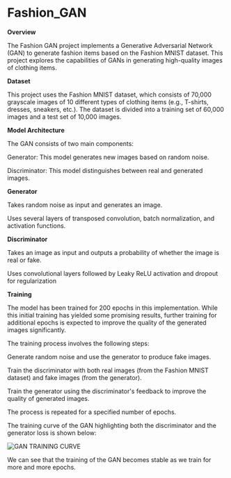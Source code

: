 # Fashion_GAN

**Overview**

The Fashion GAN project implements a Generative Adversarial Network (GAN) to generate fashion items based on the Fashion MNIST dataset. This project explores the capabilities of GANs in generating high-quality images of clothing items.

**Dataset**

This project uses the Fashion MNIST dataset, which consists of 70,000 grayscale images of 10 different types of clothing items (e.g., T-shirts, dresses, sneakers, etc.). The dataset is divided into a training set of 60,000 images and a test set of 10,000 images.


**Model Architecture**

The GAN consists of two main components:

Generator: This model generates new images based on random noise.

Discriminator: This model distinguishes between real and generated images.

**Generator**

Takes random noise as input and generates an image.

Uses several layers of transposed convolution, batch normalization, and activation functions.

**Discriminator**

Takes an image as input and outputs a probability of whether the image is real or fake.

Uses convolutional layers followed by Leaky ReLU activation and dropout for regularization

**Training**

The model has been trained for 200 epochs in this implementation. While this initial training has yielded some promising results, further training for additional epochs is expected to improve the quality of the generated images significantly.

The training process involves the following steps:

Generate random noise and use the generator to produce fake images.

Train the discriminator with both real images (from the Fashion MNIST dataset) and fake images (from the generator).

Train the generator using the discriminator's feedback to improve the quality of generated images.

The process is repeated for a specified number of epochs.

The training curve of the GAN highlighting both the discriminator and the generator loss is shown below:

![GAN TRAINING CURVE](https://github.com/user-attachments/assets/d2a381c7-f70c-4637-b787-eaa8212fd98b)

We can see that the training of the GAN becomes stable as we train for more and more epochs.
